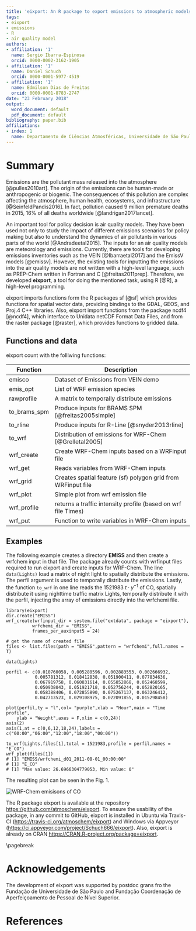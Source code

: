 ```yaml
---
title: 'eixport: An R package to export emissions to atmospheric models'
tags:
- eixport
- emissions
- R
- air quality model
authors:
- affiliation: '1'
  name: Sergio Ibarra-Espinosa
  orcid: 0000-0002-3162-1905
- affiliation: '1'
  name: Daniel Schuch
  orcid: 0000-0001-5977-4519
- affiliation: '1'
  name: Edmilson Dias de Freitas
  orcid: 0000-0001-8783-2747
date: "23 February 2018"
output:
  word_document: default
  pdf_document: default
bibliography: paper.bib
affiliations:
- index: 1
  name: Departamento de Ciências Atmosféricas, Universidade de São Paulo, Brasil
---
```


# Summary

Emissions are the pollutant mass released into the atmosphere [@pulles2010art]. The origin of the emissions can be human-made or anthropogenic or biogenic. The consequences of this pollution are complex affecting the atmosphere, human health, ecosystems, and infrastructure [@SeinfeldPandis2016]. In fact, pollution caused 9 million premature deaths in 2015, 16% of all deaths worldwide
[@landrigan2017lancet].


An important tool for policy decision is air quality models. They have been used not only to study the impact of different emissions scenarios for policy making but also to understand the dynamics of air pollutants in various parts of the world [@Andradeetal2015]. The inputs for an air quality models are meteorology and emissions. Currently, there are tools for developing emissions inventories such as the VEIN [@Ibarraetal2017] and the EmissV models [@emissv].  However, the existing tools for inputting the emissions into the air quality models are not written with a high-level language, such as PREP-Chem written in Fortran and C [@freitas2011prep]. Therefore, we developed **eixport**, a tool for doing the mentioned task, using R [@R], a high-level programming. 

eixport imports functions form the R packages sf [@sf] which provides functions for spatial vector data, providing bindings to the GDAL, GEOS, and Proj.4 C++ libraries. Also, eixport import functions from the package ncdf4 [@ncdf4], which interface to Unidata netCDF Format Data Files, and from the raster package [@raster], which provides functions to gridded data.

## Functions and data

eixport count with the folllwing functions:

| Function     | Description                                                   |
|--------------|---------------------------------------------------------------|
| emisco       | Dataset of Emissions from VEIN demo                           |
| emis_opt     | List of WRF emission species                                  |
| rawprofile   | A matrix to temporally distribute emissions                   |
| to_brams_spm | Produce inputs for BRAMS SPM [@freitas2005simple]             |
| to_rline     | Produce inputs for R-Line [@snyder2013rline]                  |
| to_wrf       | Distribution of emissions for WRF-Chem [@Grelletal2005]       |
| wrf_create   | Create WRF-Chem inputs based on a WRFinput file               |
| wrf_get      | Reads variables from WRF-Chem inputs                          |
| wrf_grid     | Creates spatial feature (sf) polygon grid from WRFinput file  |
| wrf_plot     | Simple plot from wrf emission file                            |
| wrf_profile  | returns a traffic intensity profile (based on wrf file Times) |
| wrf_put      | Function to write variables in WRF-Chem inputs                |

## Examples

The following example creates a directory **EMISS**  and then
create a wrfchem input in that file. The package already counts with wrfinput files required to run eixport and create inputs for WRF-Chem. The line `data(Lights)` load a matrix of night light to spatially distribute the emissions. The perfil argument is used to temporally distribute the emissions. Lastly, the function `to_wrf` in one line reads the 1521983 $t \cdot y^{-1}$ of  CO, spatially distribute it using nighttime traffic matrix Lights, temporally distribute it with the perfil, injecting the array of emissions directly into the wrfchemi file.

```
library(eixport)
dir.create("EMISS")
wrf_create(wrfinput_dir = system.file("extdata", package = "eixport"),
          wrfchemi_dir = "EMISS",
          frames_per_auxinput5 = 24)

# get the name of created file
files <- list.files(path = "EMISS",pattern = "wrfchemi",full.names = T)

data(Lights)

perfil <- c(0.010760058, 0.005280596, 0.002883553, 0.002666932,
           0.005781312, 0.018412838, 0.051900411, 0.077834636,
           0.067919758, 0.060831614, 0.055852868, 0.052468599,
           0.050938043, 0.051921718, 0.052756244, 0.052820165,
           0.058388406, 0.072855890, 0.075267137, 0.063246412,
           0.042713523, 0.029108975, 0.022091855, 0.015298458)

plot(perfil,ty = "l",col= "purple",xlab = "Hour",main = "Time profile",
    ylab = "Weight",axes = F,xlim = c(0,24))
axis(2)
axis(1,at = c(0,6,12,18,24),labels = c("00:00","06:00","12:00","18:00","00:00"))

to_wrf(Lights,files[1],total = 1521983,profile = perfil,names = "E_CO")
wrf_plot(files[1])
# [1] "EMISS/wrfchemi_d01_2011-08-01_00:00:00"
# [1] "E_CO"
# [1] "Max value: 26.6966304779053, Min value: 0"
```

The resulting plot can be seen in the Fig. 1.

![WRF-Chem emisisons of CO](https://i.imgur.com/5zfCeWT.png)

The R package eixport is available at the repository  https://github.com/atmoschem/eixport. To ensure the usability of the package, in any commit to GitHub, eixport is installed in Ubuntu via Travis-CI (https://travis-ci.org/atmoschem/eixport) and Windows via Appveyor (https://ci.appveyor.com/project/Schuch666/eixport). Also, eixport is already on CRAN  https://CRAN.R-project.org/package=eixport.

\pagebreak


# Acknowledgements

The development of eixport was supported by postdoc grans fro the Fundação de Universidade de São Paulo and Fundação Coordenação de Aperfeiçoamento de Pessoal de Nível Superior.


# References
